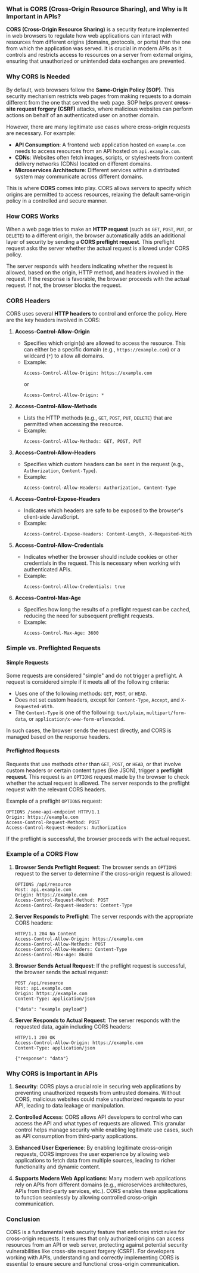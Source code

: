 ### What is CORS (Cross-Origin Resource Sharing), and Why is It Important in APIs?

**CORS (Cross-Origin Resource Sharing)** is a security feature implemented in web browsers to regulate how web applications can interact with resources from different origins (domains, protocols, or ports) than the one from which the application was served. It is crucial in modern APIs as it controls and restricts access to resources on a server from external origins, ensuring that unauthorized or unintended data exchanges are prevented.

### Why CORS Is Needed

By default, web browsers follow the **Same-Origin Policy (SOP)**. This security mechanism restricts web pages from making requests to a domain different from the one that served the web page. SOP helps prevent **cross-site request forgery (CSRF)** attacks, where malicious websites can perform actions on behalf of an authenticated user on another domain.

However, there are many legitimate use cases where cross-origin requests are necessary. For example:
- **API Consumption**: A frontend web application hosted on `example.com` needs to access resources from an API hosted on `api.example.com`.
- **CDNs**: Websites often fetch images, scripts, or stylesheets from content delivery networks (CDNs) located on different domains.
- **Microservices Architecture**: Different services within a distributed system may communicate across different domains.

This is where **CORS** comes into play. CORS allows servers to specify which origins are permitted to access resources, relaxing the default same-origin policy in a controlled and secure manner.

### How CORS Works

When a web page tries to make an **HTTP request** (such as `GET`, `POST`, `PUT`, or `DELETE`) to a different origin, the browser automatically adds an additional layer of security by sending a **CORS preflight request**. This preflight request asks the server whether the actual request is allowed under CORS policy.

The server responds with headers indicating whether the request is allowed, based on the origin, HTTP method, and headers involved in the request. If the response is favorable, the browser proceeds with the actual request. If not, the browser blocks the request.

### CORS Headers

CORS uses several **HTTP headers** to control and enforce the policy. Here are the key headers involved in CORS:

1. **Access-Control-Allow-Origin**
   - Specifies which origin(s) are allowed to access the resource. This can either be a specific domain (e.g., `https://example.com`) or a wildcard (`*`) to allow all domains.
   - Example:
     ```http
     Access-Control-Allow-Origin: https://example.com
     ```
     or
     ```http
     Access-Control-Allow-Origin: *
     ```

2. **Access-Control-Allow-Methods**
   - Lists the HTTP methods (e.g., `GET`, `POST`, `PUT`, `DELETE`) that are permitted when accessing the resource.
   - Example:
     ```http
     Access-Control-Allow-Methods: GET, POST, PUT
     ```

3. **Access-Control-Allow-Headers**
   - Specifies which custom headers can be sent in the request (e.g., `Authorization`, `Content-Type`).
   - Example:
     ```http
     Access-Control-Allow-Headers: Authorization, Content-Type
     ```

4. **Access-Control-Expose-Headers**
   - Indicates which headers are safe to be exposed to the browser's client-side JavaScript.
   - Example:
     ```http
     Access-Control-Expose-Headers: Content-Length, X-Requested-With
     ```

5. **Access-Control-Allow-Credentials**
   - Indicates whether the browser should include cookies or other credentials in the request. This is necessary when working with authenticated APIs.
   - Example:
     ```http
     Access-Control-Allow-Credentials: true
     ```

6. **Access-Control-Max-Age**
   - Specifies how long the results of a preflight request can be cached, reducing the need for subsequent preflight requests.
   - Example:
     ```http
     Access-Control-Max-Age: 3600
     ```

### Simple vs. Preflighted Requests

#### Simple Requests
Some requests are considered "simple" and do not trigger a preflight. A request is considered simple if it meets all of the following criteria:
- Uses one of the following methods: `GET`, `POST`, or `HEAD`.
- Does not set custom headers, except for `Content-Type`, `Accept`, and `X-Requested-With`.
- The `Content-Type` is one of the following: `text/plain`, `multipart/form-data`, or `application/x-www-form-urlencoded`.

In such cases, the browser sends the request directly, and CORS is managed based on the response headers.

#### Preflighted Requests
Requests that use methods other than `GET`, `POST`, or `HEAD`, or that involve custom headers or certain content types (like JSON), trigger a **preflight request**. This request is an `OPTIONS` request made by the browser to check whether the actual request is allowed. The server responds to the preflight request with the relevant CORS headers.

Example of a preflight `OPTIONS` request:
```http
OPTIONS /some-api-endpoint HTTP/1.1
Origin: https://example.com
Access-Control-Request-Method: POST
Access-Control-Request-Headers: Authorization
```

If the preflight is successful, the browser proceeds with the actual request.

### Example of a CORS Flow

1. **Browser Sends Preflight Request**:
   The browser sends an `OPTIONS` request to the server to determine if the cross-origin request is allowed:
   ```http
   OPTIONS /api/resource
   Host: api.example.com
   Origin: https://example.com
   Access-Control-Request-Method: POST
   Access-Control-Request-Headers: Content-Type
   ```

2. **Server Responds to Preflight**:
   The server responds with the appropriate CORS headers:
   ```http
   HTTP/1.1 204 No Content
   Access-Control-Allow-Origin: https://example.com
   Access-Control-Allow-Methods: POST
   Access-Control-Allow-Headers: Content-Type
   Access-Control-Max-Age: 86400
   ```

3. **Browser Sends Actual Request**:
   If the preflight request is successful, the browser sends the actual request:
   ```http
   POST /api/resource
   Host: api.example.com
   Origin: https://example.com
   Content-Type: application/json

   {"data": "example payload"}
   ```

4. **Server Responds to Actual Request**:
   The server responds with the requested data, again including CORS headers:
   ```http
   HTTP/1.1 200 OK
   Access-Control-Allow-Origin: https://example.com
   Content-Type: application/json

   {"response": "data"}
   ```

### Why CORS is Important in APIs

1. **Security**: CORS plays a crucial role in securing web applications by preventing unauthorized requests from untrusted domains. Without CORS, malicious websites could make unauthorized requests to your API, leading to data leakage or manipulation.

2. **Controlled Access**: CORS allows API developers to control who can access the API and what types of requests are allowed. This granular control helps manage security while enabling legitimate use cases, such as API consumption from third-party applications.

3. **Enhanced User Experience**: By enabling legitimate cross-origin requests, CORS improves the user experience by allowing web applications to fetch data from multiple sources, leading to richer functionality and dynamic content.

4. **Supports Modern Web Applications**: Many modern web applications rely on APIs from different domains (e.g., microservices architectures, APIs from third-party services, etc.). CORS enables these applications to function seamlessly by allowing controlled cross-origin communication.

### Conclusion

CORS is a fundamental web security feature that enforces strict rules for cross-origin requests. It ensures that only authorized origins can access resources from an API or web server, protecting against potential security vulnerabilities like cross-site request forgery (CSRF). For developers working with APIs, understanding and correctly implementing CORS is essential to ensure secure and functional cross-origin communication.